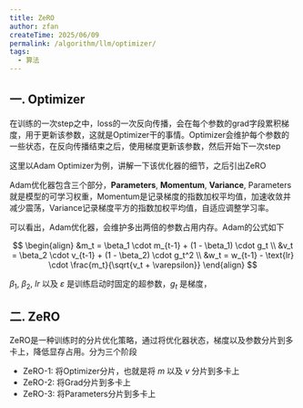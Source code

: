 ```yaml
---
title: ZeRO
author: zfan
createTime: 2025/06/09
permalink: /algorithm/llm/optimizer/
tags:
  - 算法
---
```


## 一. Optimizer

在训练的一次step之中，loss的一次反向传播，会在每个参数的grad字段累积梯度，用于更新该参数，这就是Optimizer干的事情。Optimizer会维护每个参数的一些状态，在反向传播结束之后，使用梯度更新该参数，然后开始下一次step

这里以Adam Optimizer为例，讲解一下该优化器的细节，之后引出ZeRO

Adam优化器包含三个部分，**Parameters**, **Momentum**, **Variance**, Parameters就是模型的可学习权重，Momentum是记录梯度的指数加权平均值，加速收敛并减少震荡，Variance记录梯度平方的指数加权平均值，自适应调整学习率。

可以看出，Adam优化器，会维护多出两倍的参数占用内存。Adam的公式如下

$$
\begin{align}
&m_t = \beta_1 \cdot m_{t-1} + (1 - \beta_1) \cdot g_t \\
&v_t = \beta_2 \cdot v_{t-1} + (1 - \beta_2) \cdot g_t^2 \\
&w_t = w_{t-1} - \text{lr} \cdot \frac{m_t}{\sqrt{v_t + \varepsilon}}
\end{align}
$$

$\beta_1$, $\beta_2$, $lr$ 以及 $\varepsilon$ 是训练启动时固定的超参数，$g_t$ 是梯度，

## 二. ZeRO

ZeRO是一种训练时的分片优化策略，通过将优化器状态，梯度以及参数分片到多卡上，降低显存占用。分为三个阶段

- ZeRO-1: 将Optimizer分片，也就是将 $m$ 以及 $v$ 分片到多卡上
- ZeRO-2: 将Grad分片到多卡上
- ZeRO-3: 将Parameters分片到多卡上
